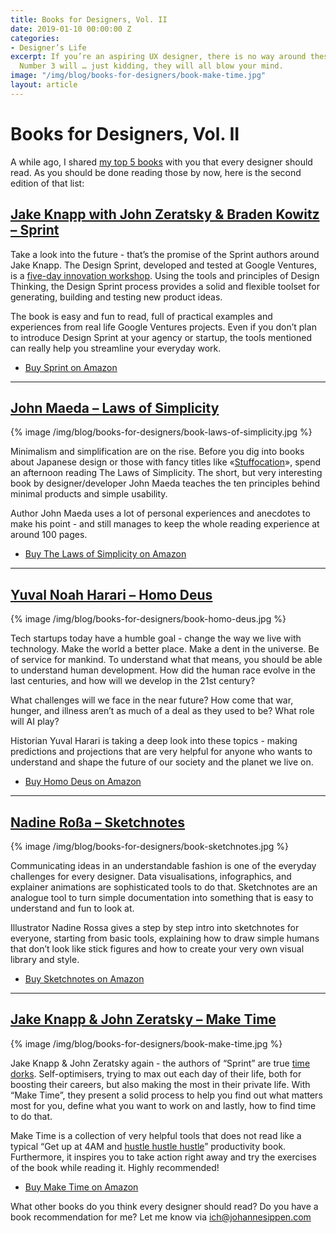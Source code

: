 ```yaml
---
title: Books for Designers, Vol. II
date: 2019-01-10 00:00:00 Z
categories:
- Designer’s Life
excerpt: If you’re an aspiring UX designer, there is no way around these 5 books.
  Number 3 will … just kidding, they will all blow your mind.
image: "/img/blog/books-for-designers/book-make-time.jpg"
layout: article
---
```


# Books for Designers, Vol. II

A while ago, I shared [my top 5 books](https://johannesippen.com/2017/good-reads/) with you that every designer should read. As you should be done reading those by now, here is the second edition of that list:

## [Jake Knapp with John Zeratsky & Braden Kowitz – Sprint](https://www.amazon.com/Sprint-Solve-Problems-Test-Ideas/dp/150112174X/)

Take a look into the future - that’s the promise of the Sprint authors around Jake Knapp. The Design Sprint, developed and tested at Google Ventures, is a [five-day innovation workshop](https://johannesippen.com/2018/design-process-battle/). Using the tools and principles of Design Thinking, the Design Sprint process provides a solid and flexible toolset for generating, building and testing new product ideas. 

The book is easy and fun to read, full of practical examples and experiences from real life Google Ventures projects. Even if you don’t plan to introduce Design Sprint at your agency or startup, the tools mentioned can really help you streamline your everyday work.

- [Buy Sprint on Amazon](https://www.amazon.com/Sprint-Solve-Problems-Test-Ideas/dp/150112174X/)

---

## [John Maeda – Laws of Simplicity](https://www.amazon.com/Laws-Simplicity-Design-Technology-Business/dp/0262134721/)

{% image /img/blog/books-for-designers/book-laws-of-simplicity.jpg %}

Minimalism and simplification are on the rise. Before you dig into books about Japanese design or those with fancy titles like «[Stuffocation](https://www.amazon.com/Stuffocation-Weve-Enough-Stuff-Experience/dp/081299759X/)», spend an afternoon reading The Laws of Simplicity. The short, but very interesting book by designer/developer John Maeda teaches the ten principles behind minimal products and simple usability. 

Author John Maeda uses a lot of personal experiences and anecdotes to make his point - and still manages to keep the whole reading experience at around 100 pages.

- [Buy The Laws of Simplicity on Amazon](https://www.amazon.com/Laws-Simplicity-Design-Technology-Business/dp/0262134721/) 

---

## [Yuval Noah Harari – Homo Deus](https://www.amazon.com/Homo-Deus-Brief-History-Tomorrow/dp/0062464345/)

{% image /img/blog/books-for-designers/book-homo-deus.jpg %}

Tech startups today have a humble goal - change the way we live with technology. Make the world a better place. Make a dent in the universe. Be of service for mankind. To understand what that means, you should be able to understand human development. How did the human race evolve in the last centuries, and how will we develop in the 21st century?

What challenges will we face in the near future? How come that war, hunger, and illness aren’t as much of a deal as they used to be? What role will AI play? 

Historian Yuval Harari is taking a deep look into these topics - making predictions and projections that are very helpful for anyone who wants to understand and shape the future of our society and the planet we live on.

- [Buy Homo Deus on Amazon](https://www.amazon.com/Homo-Deus-Brief-History-Tomorrow/dp/0062464345/)

---

## [Nadine Roßa – Sketchnotes](https://www.amazon.com/Sketchnotes-Visuelle-Business-Meetings-Partyplanung-Rezepten-ebook/dp/B06XFYR7G5/)

{% image /img/blog/books-for-designers/book-sketchnotes.jpg %}

Communicating ideas in an understandable fashion is one of the everyday challenges for every designer. Data visualisations, infographics, and explainer animations are sophisticated tools to do that. Sketchnotes are an analogue tool to turn simple documentation into something that is easy to understand and fun to look at.

Illustrator Nadine Rossa gives a step by step intro into sketchnotes for everyone, starting from basic tools, explaining how to draw simple humans that don’t look like stick figures and how to create your very own visual library and style. 

- [Buy Sketchnotes on Amazon](https://www.amazon.com/Sketchnotes-Visuelle-Business-Meetings-Partyplanung-Rezepten-ebook/dp/B06XFYR7G5/)

---

## [Jake Knapp & John Zeratsky – Make Time](https://www.amazon.com/Make-Time-Focus-Matters-Every/dp/0525572422/)

{% image /img/blog/books-for-designers/book-make-time.jpg %}

Jake Knapp & John Zeratsky again - the authors of “Sprint” are true [time dorks](http://www.timedorks.com/). Self-optimisers, trying to max out each day of their life, both for boosting their careers, but also making the most in their private life. With “Make Time”, they present a solid process to help you find out what matters most for you, define what you want to work on and lastly, how to find time to do that. 

Make Time is a collection of very helpful tools that does not read like a typical “Get up at 4AM and [hustle hustle hustle](https://johannesippen.com/2019/side-hustle-success/)” productivity book. Furthermore, it inspires you to take action right away and try the exercises of the book while reading it. Highly recommended! 

- [Buy Make Time on Amazon](https://www.amazon.com/Make-Time-Focus-Matters-Every/dp/0525572422/)

What other books do you think every designer should read? Do you have a book recommendation for me? Let me know via [ich@johannesippen.com](mailto:ich@johannesippen.com)



